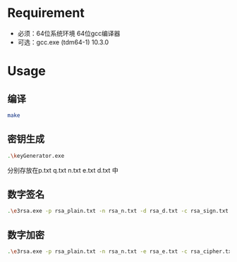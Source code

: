 # Requirement

- 必须：64位系统环境 64位gcc编译器
- 可选：gcc.exe (tdm64-1) 10.3.0

# Usage

## 编译

```bash
make
```

## 密钥生成

```bash
.\keyGenerator.exe
```
分别存放在p.txt q.txt n.txt e.txt d.txt 中

## 数字签名
```bash
.\e3rsa.exe -p rsa_plain.txt -n rsa_n.txt -d rsa_d.txt -c rsa_sign.txt
```

## 数字加密
```bash
.\e3rsa.exe -p rsa_plain.txt -n rsa_n.txt -e rsa_e.txt -c rsa_cipher.txt
```